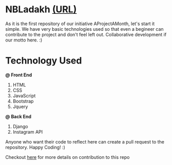 <h1> NBLadakh <a href = "https://aprojectamonth.github.io/NBLadakh">(URL)</a></h1>

As it is the first repository of our initiative AProjectAMonth, let's start it simple. We have very basic technologies used so that even a begineer can contribute to the project and don't feel left out. Collaborative development if our motto here. :)

# Technology Used 

<strong>@ Front End</strong>
1. HTML
2. CSS
3. JavaScript
4. Bootstrap
5. Jquery

<strong>@ Back End</strong>
1. Django
2. Instagram API

Anyone who want their code to reflect here can create a pull request to the repository. 
Happy Coding! :)

Checkout <a href="https://github.com/AProjectAMonth/NBLadakh/blob/master/CONTRIBUTING.md"> here</a> for more details on contribution to this repo
